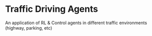 # Traffic Driving Agents
An application of RL &amp; Control agents in different traffic environments (highway, parking, etc)
